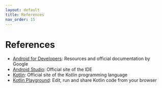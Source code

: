 ```yaml
---
layout: default
title: References 
nav_order: 15
---
```


# References

- [Android for Developers](https://developer.android.com/): Resources and official documentation by Google
- [Android Studio](https://developer.android.com/studio): Official site of the IDE
- [Kotlin](https://kotlinlang.org/): Official site of the Kotlin programming language
- [Kotlin Playground](https://play.kotlinlang.org/): Edit, run and share Kotlin code from your browser